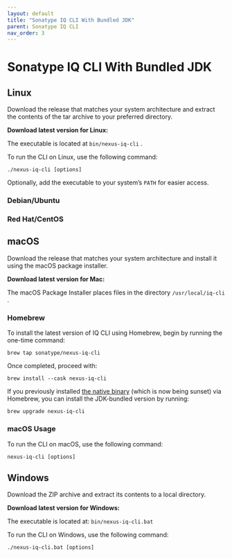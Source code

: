 ```yaml
---
layout: default
title: "Sonatype IQ CLI With Bundled JDK"
parent: Sonatype IQ CLI
nav_order: 3
---
```


# Sonatype IQ CLI With Bundled JDK

## Linux

Download the release that matches your system architecture and extract the contents of the tar archive to your preferred directory.

**Download latest version for Linux:**

The executable is located at `bin/nexus-iq-cli` .

To run the CLI on Linux, use the following command:

```
./nexus-iq-cli [options]
```

Optionally, add the executable to your system’s `PATH` for easier access.

### Debian/Ubuntu

### Red Hat/CentOS

## macOS

Download the release that matches your system architecture and install it using the macOS package installer.

**Download latest version for Mac:**

The macOS Package Installer places files in the directory `/usr/local/iq-cli` .

### Homebrew

To install the latest version of IQ CLI using Homebrew, begin by running the one-time command:

```
brew tap sonatype/nexus-iq-cli
```

Once completed, proceed with:

```
brew install --cask nexus-iq-cli

```

If you previously installed [the native binary](#UUID-8dd52aba-2658-be74-4a2f-9fbcb644208b) (which is now being sunset) via Homebrew, you can install the JDK-bundled version by running:

```
brew upgrade nexus-iq-cli
```

### macOS Usage

To run the CLI on macOS, use the following command:

```
nexus-iq-cli [options]
```

## Windows

Download the ZIP archive and extract its contents to a local directory.

**Download latest version for Windows:**

The executable is located at: `bin/nexus-iq-cli.bat`

To run the CLI on Windows, use the following command:

```
./nexus-iq-cli.bat [options]

```
